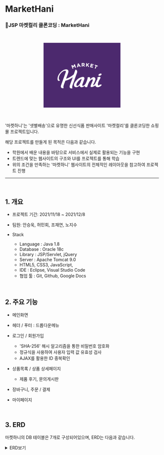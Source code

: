 # MarketHani

### 🛒JSP 마켓컬리 클론코딩 : MarketHani 

<br>

<p align="center">
<img src="WebContent/img/header/favicon.png" width="50%" height="50%"/>
</p>

<br>

'마켓하니'는 '샛별배송'으로 유명한 신선식품 판매사이트 '마켓컬리'를 클론코딩한 쇼핑몰 프로젝트입니다.

해당 프로젝트를 만들게 된 목적은 다음과 같습니다.

- 학원에서 배운 내용을 바탕으로 서비스에서 실제로 활용되는 기능을 구현
- 트렌드에 맞는 웹사이트의 구조와 UI를 프로젝트를 통해 학습
- 위의 조건을 만족하는 '마켓하니' 웹사이트의 전체적인 레이아웃을 참고하여 프로젝트 진행

<hr>
<br>


## 1. 개요

- 프로젝트 기간: 2021/11/18 ~ 2021/12/8

- 팀원: 안승욱, 허민회, 조재연, 노지수

- Stack
    - Language : Java 1.8
    - Database : Oracle 18c
    - Library : JSP/Servlet, jQuery
    - Server : Apache Tomcat 9.0
    - HTML5, CSS3, JavaScript, 
    - IDE : Eclipse, Visual Studio Code
    - 협업 툴 : Git, Github, Google Docs

<br>

## 2. 주요 기능

- 메인화면

- 헤더 / 푸터 : 드롭다운메뉴

- 로그인 / 회원가입
    - 'SHA-256' 해시 알고리즘을 통한 비밀번호 암호화
    - 정규식을 사용하여 사용자 입력 값 유효성 검사
    - AJAX를 활용한 ID 중복확인

- 상품목록 / 상품 상세페이지
    - 제품 후기, 문의게시판

- 장바구니, 주문 / 결제

- 마이페이지

<br>

## 3. ERD

마켓하니의 DB 테이블은 7개로 구성되어있으며, ERD는 다음과 같습니다.

<details> 
<summary>ERD보기</summary> 
 
![](readme_img/2022-01-18-16-13-42.png)
</details>

<br>







